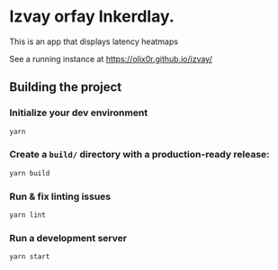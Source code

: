 # Izvay orfay Inkerdlay.

This is an app that displays latency heatmaps

See a running instance at https://olix0r.github.io/izvay/

## Building the project

### Initialize your dev environment

```sh
yarn
```

### Create a `build/` directory with a production-ready release:

```sh
yarn build
```

### Run & fix linting issues

```sh
yarn lint
```

### Run a development server

```sh
yarn start
```


